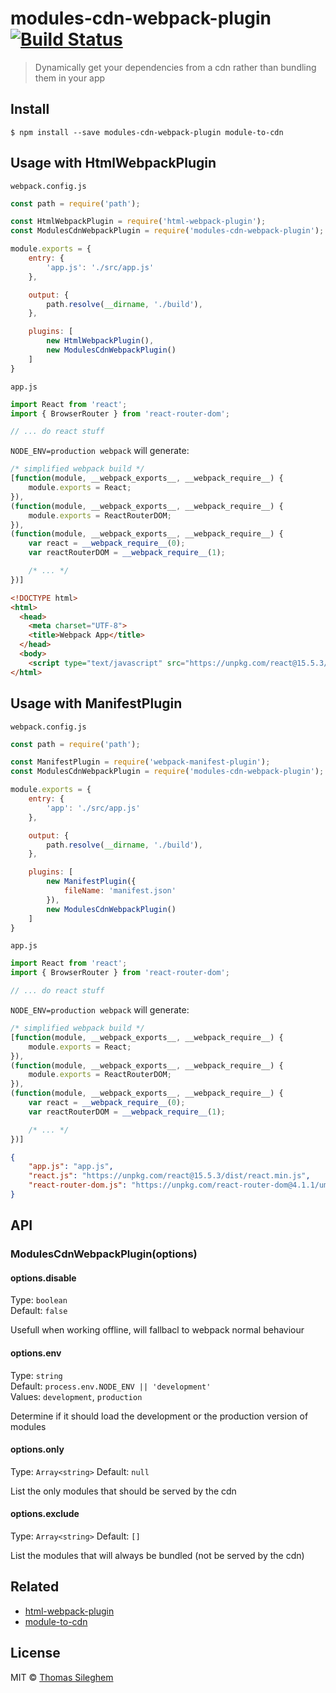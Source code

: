 # modules-cdn-webpack-plugin [![Build Status](https://travis-ci.org/mastilver/modules-cdn-webpack-plugin.svg?branch=master)](https://travis-ci.org/mastilver/modules-cdn-webpack-plugin)

> Dynamically get your dependencies from a cdn rather than bundling them in your app


## Install

```
$ npm install --save modules-cdn-webpack-plugin module-to-cdn
```


## Usage with HtmlWebpackPlugin

`webpack.config.js`<br>
```js
const path = require('path');

const HtmlWebpackPlugin = require('html-webpack-plugin');
const ModulesCdnWebpackPlugin = require('modules-cdn-webpack-plugin');

module.exports = {
    entry: {
        'app.js': './src/app.js'
    },

    output: {
        path.resolve(__dirname, './build'),
    },

    plugins: [
        new HtmlWebpackPlugin(),
        new ModulesCdnWebpackPlugin()
    ]
}
```

`app.js`<br>
```js
import React from 'react';
import { BrowserRouter } from 'react-router-dom';

// ... do react stuff
```

`NODE_ENV=production webpack` will generate:

```js
/* simplified webpack build */
[function(module, __webpack_exports__, __webpack_require__) {
    module.exports = React;
}),
(function(module, __webpack_exports__, __webpack_require__) {
    module.exports = ReactRouterDOM;
}),
(function(module, __webpack_exports__, __webpack_require__) {
    var react = __webpack_require__(0);
    var reactRouterDOM = __webpack_require__(1);

    /* ... */
})]
```

```html
<!DOCTYPE html>
<html>
  <head>
    <meta charset="UTF-8">
    <title>Webpack App</title>
  </head>
  <body>
    <script type="text/javascript" src="https://unpkg.com/react@15.5.3/dist/react.min.js"></script><script type="text/javascript" src="https://unpkg.com/react-router-dom@4.1.1/umd/react-router-dom.min.js"></script><script src="build/app.js"></script></body>
</html>
```

## Usage with ManifestPlugin

`webpack.config.js`<br>
```js
const path = require('path');

const ManifestPlugin = require('webpack-manifest-plugin');
const ModulesCdnWebpackPlugin = require('modules-cdn-webpack-plugin');

module.exports = {
    entry: {
        'app': './src/app.js'
    },

    output: {
        path.resolve(__dirname, './build'),
    },

    plugins: [
        new ManifestPlugin({
            fileName: 'manifest.json'
        }),
        new ModulesCdnWebpackPlugin()
    ]
}
```

`app.js`<br>
```js
import React from 'react';
import { BrowserRouter } from 'react-router-dom';

// ... do react stuff
```

`NODE_ENV=production webpack` will generate:

```js
/* simplified webpack build */
[function(module, __webpack_exports__, __webpack_require__) {
    module.exports = React;
}),
(function(module, __webpack_exports__, __webpack_require__) {
    module.exports = ReactRouterDOM;
}),
(function(module, __webpack_exports__, __webpack_require__) {
    var react = __webpack_require__(0);
    var reactRouterDOM = __webpack_require__(1);

    /* ... */
})]
```

```json
{
    "app.js": "app.js",
    "react.js": "https://unpkg.com/react@15.5.3/dist/react.min.js",
    "react-router-dom.js": "https://unpkg.com/react-router-dom@4.1.1/umd/react-router-dom.min.js"
}
```


## API

### ModulesCdnWebpackPlugin(options)

#### options.disable

Type: `boolean`<br>
Default: `false`

Usefull when working offline, will fallbacl to webpack normal behaviour

#### options.env

Type: `string`<br>
Default: `process.env.NODE_ENV || 'development'`<br>
Values: `development`, `production`

Determine if it should load the development or the production version of modules

#### options.only

Type: `Array<string>`
Default: `null`

List the only modules that should be served by the cdn


#### options.exclude

Type: `Array<string>`
Default: `[]`

List the modules that will always be bundled (not be served by the cdn)


## Related

- [html-webpack-plugin](https://github.com/jantimon/html-webpack-plugin)
- [module-to-cdn](https://github.com/mastilver/module-to-cdn)


## License

MIT © [Thomas Sileghem](http://mastilver.com)
